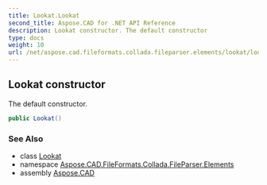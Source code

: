 ```yaml
---
title: Lookat.Lookat
second_title: Aspose.CAD for .NET API Reference
description: Lookat constructor. The default constructor
type: docs
weight: 10
url: /net/aspose.cad.fileformats.collada.fileparser.elements/lookat/lookat/
---
```

## Lookat constructor

The default constructor.

```csharp
public Lookat()
```

### See Also

* class [Lookat](../)
* namespace [Aspose.CAD.FileFormats.Collada.FileParser.Elements](../../lookat/)
* assembly [Aspose.CAD](../../../)


